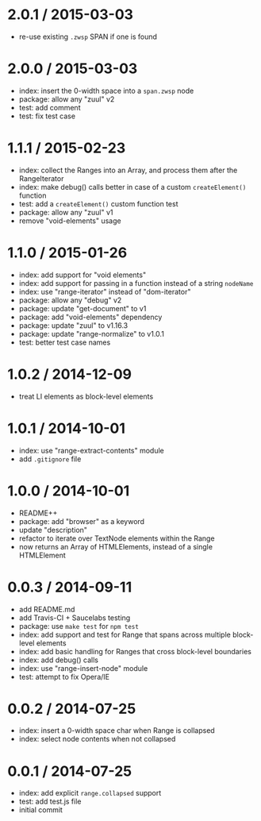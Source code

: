 
2.0.1 / 2015-03-03
==================

  * re-use existing `.zwsp` SPAN if one is found

2.0.0 / 2015-03-03
==================

  * index: insert the 0-width space into a `span.zwsp` node
  * package: allow any "zuul" v2
  * test: add comment
  * test: fix test case

1.1.1 / 2015-02-23
==================

  * index: collect the Ranges into an Array, and process them after the RangeIterator
  * index: make debug() calls better in case of a custom `createElement()` function
  * test: add a `createElement()` custom function test
  * package: allow any "zuul" v1
  * remove "void-elements" usage

1.1.0 / 2015-01-26
==================

  * index: add support for "void elements"
  * index: add support for passing in a function instead of a string `nodeName`
  * index: use "range-iterator" instead of "dom-iterator"
  * package: allow any "debug" v2
  * package: update "get-document" to v1
  * package: add "void-elements" dependency
  * package: update "zuul" to v1.16.3
  * package: update "range-normalize" to v1.0.1
  * test: better test case names

1.0.2 / 2014-12-09
==================

  * treat LI elements as block-level elements

1.0.1 / 2014-10-01
==================

  * index: use "range-extract-contents" module
  * add `.gitignore` file

1.0.0 / 2014-10-01
==================

  * README++
  * package: add "browser" as a keyword
  * update "description"
  * refactor to iterate over TextNode elements within the Range
  * now returns an Array of HTMLElements, instead of a single HTMLElement

0.0.3 / 2014-09-11
==================

  * add README.md
  * add Travis-CI + Saucelabs testing
  * package: use `make test` for `npm test`
  * index: add support and test for Range that spans across multiple block-level elements
  * index: add basic handling for Ranges that cross block-level boundaries
  * index: add debug() calls
  * index: use "range-insert-node" module
  * test: attempt to fix Opera/IE

0.0.2 / 2014-07-25
==================

  * index: insert a 0-width space char when Range is collapsed
  * index: select node contents when not collapsed

0.0.1 / 2014-07-25
==================

  * index: add explicit `range.collapsed` support
  * test: add test.js file
  * initial commit
